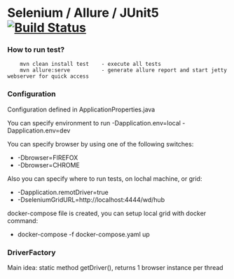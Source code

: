 Selenium / Allure / JUnit5  [![Build Status](https://travis-ci.com/nokunev/cinamon-ui-tests.svg?branch=master)](https://travis-ci.com/nokunev/cinamon-ui-tests)
=======================
### How to run test?
        mvn clean install test    - execute all tests
        mvn allure:serve          - generate allure report and start jetty webserver for quick access

### Configuration

Configuration defined in ApplicationProperties.java

You can specify environment to run
-Dapplication.env=local
-Dapplication.env=dev

You can specify browser by using one of the following switches:
- -Dbrowser=FIREFOX
- -Dbrowser=CHROME

Also you can specify where to run tests, on lochal machine, or grid:
- -Dapplication.remotDriver=true 
- -DseleniumGridURL=http://localhost:4444/wd/hub 

docker-compose file is created, you can setup local grid with docker command: 
- docker-compose -f docker-compose.yaml up

### DriverFactory
Main idea: static method getDriver(), returns 1 browser instance per thread
